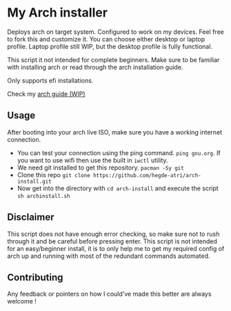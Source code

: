 # My Arch installer

Deploys arch on target system. Configured to work on my devices. Feel free to fork this and customize it. You can choose either desktop or laptop profile. Laptop profile still WIP, but the desktop profile is fully functional.

This script it not intended for complete beginners. Make sure to be familiar with installing arch or read through the arch installation guide.

Only supports efi installations.

Check my [arch guide (WIP)](https://github.com/hegde-atri/archlinux-help-sheet)

## Usage

After booting into your arch live ISO, make sure you have a working internet connection.

- You can test your connection using the ping command. `ping gnu.org`. If you want to use wifi then use the built in `iwctl` utility.
- We need git installed to get this repository. `pacman -Sy git`
- Clone this repo `git clone https://github.com/hegde-atri/arch-install.git`
- Now get into the directory with `cd arch-install` and execute the script `sh archinstall.sh`

## Disclaimer

This script does not have enough error checking, so make sure not to rush through it and be careful before pressing enter. This script is not intended for an easy/beginner install, it is to only help me to get my required config of arch up and running with most of the redundant commands automated.

## Contributing

Any feedback or pointers on how I could've made this better are always welcome !
